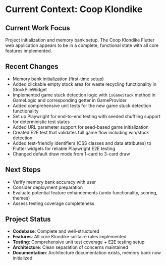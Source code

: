 # Current Context: Coop Klondike

## Current Work Focus
Project initialization and memory bank setup. The Coop Klondike Flutter web application appears to be in a complete, functional state with all core features implemented.

## Recent Changes
- Memory bank initialization (first-time setup)
- Added clickable empty stock area for waste recycling functionality in StockPileWidget
- Implemented game stuck detection logic with `isGameStuck` method in GameLogic and corresponding getter in GameProvider
- Added comprehensive unit tests for the new game stuck detection functionality
- Set up Playwright for end-to-end testing with seeded shuffling support for deterministic test states
- Added URL parameter support for seed-based game initialization
- Created E2E test that validates full game flow including win/stuck detection
- Added test-friendly identifiers (CSS classes and data attributes) to Flutter widgets for reliable Playwright E2E testing
- Changed default draw mode from 1-card to 3-card draw

## Next Steps
- Verify memory bank accuracy with user
- Consider deployment preparation
- Evaluate potential feature enhancements (undo functionality, scoring, themes)
- Assess testing coverage completeness

## Project Status
- **Codebase**: Complete and well-structured
- **Features**: All core Klondike solitaire rules implemented
- **Testing**: Comprehensive unit test coverage + E2E testing setup
- **Architecture**: Clean separation of concerns maintained
- **Documentation**: Architecture documentation exists, memory bank now initialized